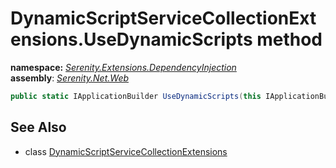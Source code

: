 # DynamicScriptServiceCollectionExtensions.UseDynamicScripts method
**namespace:** *[Serenity.Extensions.DependencyInjection](../../README.md#serenity.extensions.dependencyinjection-namespace)*   **assembly**: *[Serenity.Net.Web](../../README.md)*

```csharp
public static IApplicationBuilder UseDynamicScripts(this IApplicationBuilder builder)
```

## See Also

* class [DynamicScriptServiceCollectionExtensions](../DynamicScriptServiceCollectionExtensions.md)